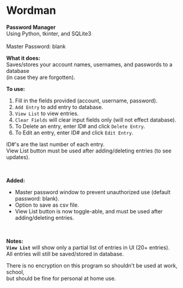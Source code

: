 # Wordman
**Password Manager**  
Using Python, tkinter, and SQLite3  
<br>
Master Password: blank

**What it does:**  
Saves/stores your account names, usernames, and passwords to a database  
(in case they are forgotten).
<br>

**To use:**  
1. Fill in the fields provided (account, username, password).  
2. `Add Entry` to add entry to database.  
3. `View List` to view entries.  
4. `Clear Fields` will clear input fields only (will not effect database).  
5. To Delete an entry, enter ID# and click `Delete Entry`.  
6. To Edit an entry, enter ID# and click `Edit Entry`.  

ID#'s are the last number of each entry.  
View List button must be used after adding/deleting entries (to see updates).

<br>  

**Added:**  
- Master password window to prevent unauthorized use  (default password: blank).  
- Option to save as csv file.
- View List button is now toggle-able, and must be used after adding/deleting entries.

<br>

**Notes:**     
**`View List`** will show only a partial list of entries in UI (20+ entries).  
All entries will still be saved/stored in database.  


There is no encryption on this program so shouldn't be used at work, school,   
but should be fine for personal at home use.  

